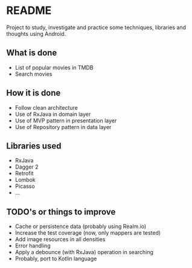 # README
Project to study, investigate and practice some techniques, libraries and thoughts using Android. 

## What is done
- List of popular movies in TMDB
- Search movies

## How it is done
- Follow clean architecture
- Use of RxJava in domain layer
- Use of MVP pattern in presentation layer
- Use of Repository pattern in data layer

## Libraries used
- RxJava
- Dagger 2
- Retrofit
- Lombok
- Picasso
- ...

## TODO's or things to improve
- Cache or persistence data (probably using Realm.io)
- Increase the test coverage (now, only mappers are tested)
- Add image resources in all densities
- Error handling
- Apply a debounce (with RxJava) operation in searching
- Probably, port to Kotlin language